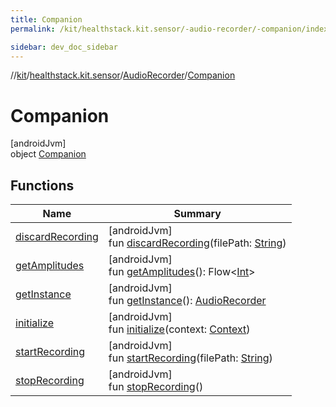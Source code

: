 ```yaml
---
title: Companion
permalink: /kit/healthstack.kit.sensor/-audio-recorder/-companion/index.html

sidebar: dev_doc_sidebar
---
```

//[kit](../../../../kit.html)/[healthstack.kit.sensor](../../index.html)/[AudioRecorder](../index.html)/[Companion](index.html)



# Companion



[androidJvm]\
object [Companion](index.html)



## Functions


| Name | Summary |
|---|---|
| [discardRecording](discard-recording.html) | [androidJvm]<br>fun [discardRecording](discard-recording.html)(filePath: [String](https://kotlinlang.org/api/latest/jvm/stdlib/kotlin/-string/index.html)) |
| [getAmplitudes](get-amplitudes.html) | [androidJvm]<br>fun [getAmplitudes](get-amplitudes.html)(): Flow&lt;[Int](https://kotlinlang.org/api/latest/jvm/stdlib/kotlin/-int/index.html)&gt; |
| [getInstance](get-instance.html) | [androidJvm]<br>fun [getInstance](get-instance.html)(): [AudioRecorder](../index.html) |
| [initialize](initialize.html) | [androidJvm]<br>fun [initialize](initialize.html)(context: [Context](https://developer.android.com/reference/kotlin/android/content/Context.html)) |
| [startRecording](start-recording.html) | [androidJvm]<br>fun [startRecording](start-recording.html)(filePath: [String](https://kotlinlang.org/api/latest/jvm/stdlib/kotlin/-string/index.html)) |
| [stopRecording](stop-recording.html) | [androidJvm]<br>fun [stopRecording](stop-recording.html)() |

